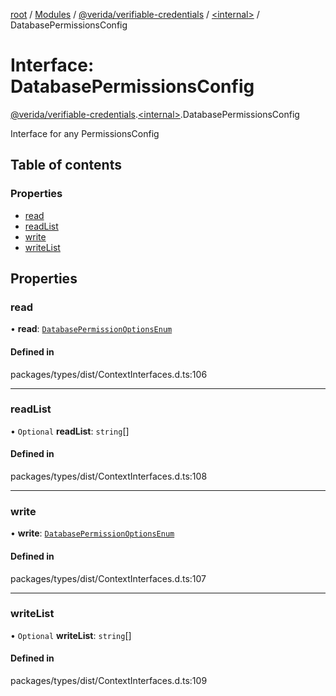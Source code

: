 [root](../README.md) / [Modules](../modules.md) / [@verida/verifiable-credentials](../modules/verida_verifiable_credentials.md) / [<internal\>](../modules/verida_verifiable_credentials._internal_.md) / DatabasePermissionsConfig

# Interface: DatabasePermissionsConfig

[@verida/verifiable-credentials](../modules/verida_verifiable_credentials.md).[<internal\>](../modules/verida_verifiable_credentials._internal_.md).DatabasePermissionsConfig

Interface for any PermissionsConfig

## Table of contents

### Properties

- [read](verida_verifiable_credentials._internal_.DatabasePermissionsConfig.md#read)
- [readList](verida_verifiable_credentials._internal_.DatabasePermissionsConfig.md#readlist)
- [write](verida_verifiable_credentials._internal_.DatabasePermissionsConfig.md#write)
- [writeList](verida_verifiable_credentials._internal_.DatabasePermissionsConfig.md#writelist)

## Properties

### read

• **read**: [`DatabasePermissionOptionsEnum`](../enums/verida_verifiable_credentials._internal_.DatabasePermissionOptionsEnum.md)

#### Defined in

packages/types/dist/ContextInterfaces.d.ts:106

___

### readList

• `Optional` **readList**: `string`[]

#### Defined in

packages/types/dist/ContextInterfaces.d.ts:108

___

### write

• **write**: [`DatabasePermissionOptionsEnum`](../enums/verida_verifiable_credentials._internal_.DatabasePermissionOptionsEnum.md)

#### Defined in

packages/types/dist/ContextInterfaces.d.ts:107

___

### writeList

• `Optional` **writeList**: `string`[]

#### Defined in

packages/types/dist/ContextInterfaces.d.ts:109
